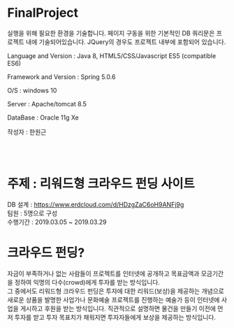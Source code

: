 # FinalProject


실행을 위해 필요한 환경을 기술합니다.
페이지 구동을 위한 기본적인 DB 쿼리문은 프로젝트 내에 기술되어있습니다.
JQuery의 경우도 프로젝트 내부에 포함되어 있습니다.

Language and Version : Java 8, HTML5/CSS/Javascript ES5 (compatible ES6)

Framework and Version : Spring 5.0.6

O/S : windows 10

Server : Apache/tomcat 8.5

DataBase : Oracle 11g Xe

작성자 : 한원근


<br><br>
# 주제 : 리워드형 크라우드 펀딩 사이트

DB 설계 : https://www.erdcloud.com/d/HDzgZaC6oH9ANFj9g <br>
팀원 : 5명으로 구성 <br>
수행기간 : 2019.03.05 ~ 2019.03.29 <br>



# 크라우드 펀딩?
자금이 부족하거나 없는 사람들이 프로젝트를 인터넷에 공개하고 목표금액과 모금기간을 정하여 익명의 다수(crowd)에게 투자를 받는 방식입니다. <br>
그 중에서도 리워드형 크라우드 펀딩은 투자에 대한 리워드(보상)을 제공하는 개념으로 새로운 상품을 발명한 사업가나 문화예술 프로젝트를 진행하는 예술가 등이 인터넷에 사업을 게시하고 후원을 받는 방식입니다. 직관적으로 설명하면 물건을 만들기 이전에 먼저 투자를 받고 투자 목표치가 채워지면 투자자들에게 보상을 제공하는 방식입니다.


